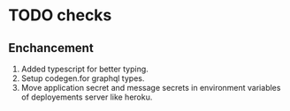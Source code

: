 # TODO checks

## Enchancement

1. Added typescript for better typing.
2. Setup codegen.for graphql types.
3. Move application secret and message secrets in environment variables of deployements server like heroku.
